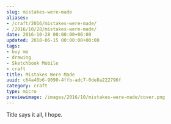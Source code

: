```yaml
---
slug: mistakes-were-made
aliases:
- /craft/2016/mistakes-were-made/
- /2016/10/28/mistakes-were-made/
date: 2016-10-28 00:00:00+00:00
updated: 2018-06-15 00:00:00+00:00
tags:
- buy me
- drawing
- Sketchbook Mobile
- craft
title: Mistakes Were Made
uuid: c64a40b6-9090-4ffb-adc7-0de8a222796f
category: craft
type: micro
previewimage: /images/2016/10/mistakes-were-made/cover.png
---
```

Title says it all, I hope.